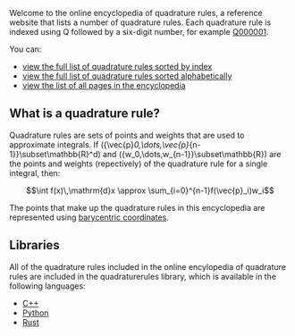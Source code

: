 Welcome to the online encyclopedia of quadrature rules, a reference website that lists a number of quadrature rules.
Each quadrature rule is indexed using Q followed by a six-digit number, for example [Q000001](/Q000001).

You can:

* [view the full list of quadrature rules sorted by index](/rules.html)
* [view the full list of quadrature rules sorted alphabetically](/rules-alpha.html)
* [view the list of all pages in the encyclopedia](sitemap.md)

## What is a quadrature rule?
Quadrature rules are sets of points and weights that are used to approximate integrals. If \(\{\vec{p}_0,\dots,\vec{p}_{n-1}\}\subset\mathbb{R}^d\) and \(\{w_0,\dots,w_{n-1}\}\subset\mathbb{R}\)
are the points and weights (repectively) of the quadrature rule for a single integral, then:

$$\int f(x)\,\mathrm{d}x \approx \sum_{i=0}^{n-1}f(\vec{p}_i)w_i$$

The points that make up the quadrature rules in this encyclopedia are represented using [barycentric coordinates](barycentric.md).

## Libraries

All of the quadrature rules included in the online encylopedia of quadrature rules are included in the quadraturerules library, which is available in the following languages:

* [C++](libraries/cpp.md)
* [Python](libraries/python.md)
* [Rust](libraries/rust.md)
